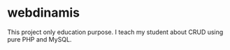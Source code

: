 # webdinamis
This project only education purpose. I teach my student about CRUD using pure PHP and MySQL. 
